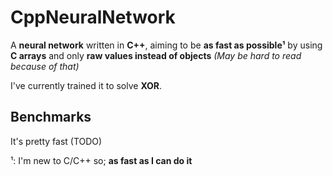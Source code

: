 # CppNeuralNetwork
A **neural network** written in **C++**, aiming to be **as fast as possible¹** by using **C arrays** and only **raw values instead of objects** _(May be hard to read because of that)_

I've currently trained it to solve **XOR**.

## Benchmarks
It's pretty fast (TODO)


¹: I'm new to C/C++ so; **as fast as I can do it**
